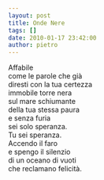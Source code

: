 ```yaml
---
layout: post
title: Onde Nere
tags: []
date: 2010-01-17 23:42:00
author: pietro
---
```

Affabile<br/>come le parole che già<br/>diresti con la tua certezza<br/>immobile torre nera<br/>sul mare schiumante<br/>della tua stessa paura<br/>e senza furia<br/>sei solo speranza.<br/>Tu sei speranza.<br/>Accendo il faro<br/>e spengo il silenzio<br/>di un oceano di vuoti<br/>che reclamano felicità.
